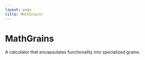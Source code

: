 ```yaml
---
layout: page
title: MathGrains
---
```


# MathGrains

A calculator that encapsulates functionality into specialized grains.


